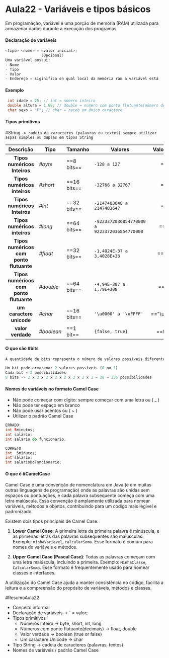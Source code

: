 # Aula22 - Variáveis e tipos básicos
Em programação, variável é uma porção de memória (RAM) utilizada para armazenar dados durante a execução dos programas

 #### Declaração de variáveis
```java
<tipo> <nome> = <valor inicial>;
				(Opcional)
Uma variável possui:
- Nome
- Tipo
- Valor
- Endereço = siginifica en qual local da memória ram a variável está
```

#### Exemplo
```java
 int idade = 25; // int = número inteiro
 double altura = 1.68; // double = número com ponto flutuante(número decimal)
 char sexo = "F"; // char = receb um único caractere
```

#### Tipos primitivos

#String `-> cadeia de caracteres (palavras ou textos) sempre utilizar aspas simples ou duplas em tipos String`

|                Descrição                | Tipo       | Tamanho     | Valores                                      | Valor Padrão |
| :-------------------------------------: | ---------- | ----------- | -------------------------------------------- | :----------: |
|      **Tipos numéricos Inteiros**       | *#byte*    | ==8 bits==  | `-128 a 127`                                 |    ==0==     |
|      **Tipos numéricos inteiros**       | *#short*   | ==16 bits== | `-32768 a 32767`                             |    ==0==     |
|      **Tipos numéricos Inteiros**       | *#int*     | ==32 bits== | `-2147483648 a 2147483647`                   |    ==0==     |
|      **Tipos numéricos inteiros**       | *#long*    | ==64 bits== | `-9223372036854770000 a 9223372036854770000` |    ==0L==    |
| **Tipos numéricos com ponto flutuante** | *#float*   | ==32 bits== | `-1,4024E-37 a 3,4028E+38`                   |   ==0.0f==   |
| **Tipos numéricos com ponto flutuante** | *#double*  | ==64 bits== | `-4,94E-307 a 1,79E+308`                     |   ==0.0==    |
|        **um caractere unicode**         | *#char*    | ==16 bits== | `'\u0000' a '\uFFFF'`                        | =="\u0000"== |
|            **valor verdade**            | *#boolean* | ==1 bit==   | `{false, true}`                              |  ==false==   |
#### O que são #bits
```python
A quantidade de bits representa o número de valores possíveis diferentes que uma variável pode armazenar

Um bit pode armazenar 2 valores possíveis (0 ou 1)
Cada bit = 2 possibilidades
8 bits -> 2 x 2 x 2 x 2 x 2 x 2 x 2 x 2 = 28 = 256 possibilidades
```

#### Nomes de variáveis no formato Camel Case
- Não pode começar com dígito: sempre começar com uma letra ou ( _ )
- Não pode ter espaço em branco
- Não pode usar acentos ou ( ~ )
- Utilizar o padrão Camel Case

```java
ERRADO:
int 5minutos;
int salário;
int salario do funcionario;

CORRETO
int _5minutos;
int salario;
int salarioDoFuncionario;
```

#### O que é #CamelCase 

Camel Case é uma convenção de nomenclatura em Java (e em muitas outras linguagens de programação) onde as palavras são unidas sem espaços ou pontuações, e cada palavra subsequente começa com uma letra maiúscula. Essa convenção é amplamente utilizada para nomear variáveis, métodos e objetos, contribuindo para um código mais legível e padronizado.

Existem dois tipos principais de Camel Case:

1. **Lower Camel Case**: A primeira letra da primeira palavra é minúscula, e as primeiras letras das palavras subsequentes são maiúsculas. Exemplo: `minhaVariavel`, `calcularSoma`. Esse formato é comum para nomes de variáveis e métodos.
    
2. **Upper Camel Case (Pascal Case)**: Todas as palavras começam com uma letra maiúscula, incluindo a primeira. Exemplo: `MinhaClasse`, `CalcularSoma`. Esse formato é frequentemente usado para nomear classes e interfaces.
    

A utilização do Camel Case ajuda a manter consistência no código, facilita a leitura e a compreensão do propósito de variáveis, métodos e classes.

#ResumoAula22
-  Conceito informal 
-  Declaração de variáveis -> `<tipo> <nome> = valor; 
-  Tipos primitivos
	- Números inteiro -> byte, short, int, long
	- Números com ponto flutuante(decimais) -> float, double
	- Valor verdade -> boolean (true or false)
	- Um caractere Unicode -> char
-  Tipo String -> cadeia de caracteres (palavras, textos)
-  Nomes de variáveis / padrão Camel Case
